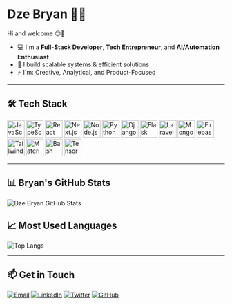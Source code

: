 # Dze Bryan 👨‍💻

Hi and welcome 😊👋

* 💻 I'm a **Full-Stack Developer**, **Tech Entrepreneur**, and **AI/Automation Enthusiast**  
* 🚀 I build scalable systems & efficient solutions  
* ⚡ I'm: Creative, Analytical, and Product-Focused  

---

## 🛠 Tech Stack

<p align="left">
  <img src="https://cdn.jsdelivr.net/gh/devicons/devicon/icons/javascript/javascript-original.svg" alt="JavaScript" width="40" height="40"/>
  <img src="https://cdn.jsdelivr.net/gh/devicons/devicon/icons/typescript/typescript-original.svg" alt="TypeScript" width="40" height="40"/>
  <img src="https://cdn.jsdelivr.net/gh/devicons/devicon/icons/react/react-original.svg" alt="React" width="40" height="40"/>
  <img src="https://cdn.jsdelivr.net/gh/devicons/devicon/icons/nextjs/nextjs-original.svg" alt="Next.js" width="40" height="40"/>
  <img src="https://cdn.jsdelivr.net/gh/devicons/devicon/icons/nodejs/nodejs-original.svg" alt="Node.js" width="40" height="40"/>
  <img src="https://cdn.jsdelivr.net/gh/devicons/devicon/icons/python/python-original.svg" alt="Python" width="40" height="40"/>
  <img src="https://cdn.jsdelivr.net/gh/devicons/devicon/icons/django/django-plain.svg" alt="Django" width="40" height="40"/>
  <img src="https://cdn.jsdelivr.net/gh/devicons/devicon/icons/flask/flask-original.svg" alt="Flask" width="40" height="40"/>
  <img src="https://cdn.jsdelivr.net/gh/devicons/devicon/icons/laravel/laravel-plain.svg" alt="Laravel" width="40" height="40"/>
  <img src="https://cdn.jsdelivr.net/gh/devicons/devicon/icons/mongodb/mongodb-original.svg" alt="MongoDB" width="40" height="40"/>
  <img src="https://cdn.jsdelivr.net/gh/devicons/devicon/icons/firebase/firebase-plain.svg" alt="Firebase" width="40" height="40"/>
  <img src="https://cdn.jsdelivr.net/gh/devicons/devicon/icons/tailwindcss/tailwindcss-plain.svg" alt="Tailwind" width="40" height="40"/>
  <img src="https://cdn.jsdelivr.net/gh/devicons/devicon/icons/materialui/materialui-original.svg" alt="Material UI" width="40" height="40"/>
  <img src="https://cdn.jsdelivr.net/gh/devicons/devicon/icons/bash/bash-original.svg" alt="Bash" width="40" height="40"/>
  <img src="https://cdn.jsdelivr.net/gh/devicons/devicon/icons/tensorflow/tensorflow-original.svg" alt="TensorFlow" width="40" height="40"/>
</p>

---

## 📊 Bryan's GitHub Stats

![Dze Bryan GitHub Stats](https://github-readme-stats.vercel.app/api?username=G-Bryan237&show_icons=true&theme=dark)

## 📈 Most Used Languages

![Top Langs](https://github-readme-stats.vercel.app/api/top-langs/?username=G-Bryan237&layout=compact&theme=dark)

---

## 📫 Get in Touch

[![Email](https://img.shields.io/badge/Email-e.bryandze@gmail.com-D14836?style=for-the-badge&logo=gmail&logoColor=white)](mailto:e.bryandze@gmail.com)
[![LinkedIn](https://img.shields.io/badge/LinkedIn-Bryan%20Dze-0077B5?style=for-the-badge&logo=linkedin&logoColor=white)](https://www.linkedin.com/in/dzebryan237/)
[![Twitter](https://img.shields.io/badge/Twitter-@dze_bryan-1DA1F2?style=for-the-badge&logo=twitter&logoColor=white)](https://x.com/dze_bryan)
[![GitHub](https://img.shields.io/badge/GitHub-G--Bryan237-181717?style=for-the-badge&logo=github&logoColor=white)](https://github.com/G-Bryan237)

